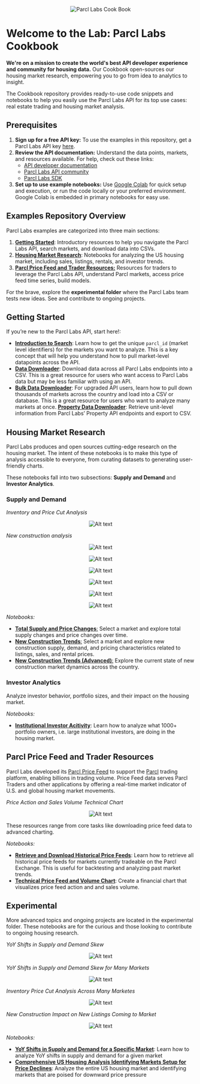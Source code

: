 <p align="center">
  <img src="images/cookbook_banner.png" alt="Parcl Labs Cook Book">
</p>

# Welcome to the Lab: Parcl Labs Cookbook

**We're on a mission to create the world's best API developer experience and community for housing data.** Our Cookbook open-sources our housing market research, empowering you to go from idea to analytics to insight.

The Cookbook repository provides ready-to-use code snippets and notebooks to help you easily use the Parcl Labs API for its top use cases: real estate trading and housing market analysis.

## Prerequisites

1. **Sign up for a free API key:** To use the examples in this repository, get a Parcl Labs API key [here](https://dashboard.parcllabs.com/signup).
2. **Review the API documentation:** Understand the data points, markets, and resources available. For help, check out these links:
    - [API developer documentation](https://docs.parcllabs.com/docs/introduction)
    - [Parcl Labs API community](https://docs.parcllabs.com/discuss)
    - [Parcl Labs SDK](https://github.com/ParclLabs/parcllabs-python)
3. **Set up to use example notebooks:** Use [Google Colab](https://colab.research.google.com/) for quick setup and execution, or run the code locally or your preferred environment. Google Colab is embedded in primary notebooks for easy use.

## Examples Repository Overview

Parcl Labs examples are categorized into three main sections:

1. [**Getting Started**](#getting-started): Introductory resources to help you navigate the Parcl Labs API, search markets, and download data into CSVs.
2. [**Housing Market Research**](#housing-market-research): Notebooks for analyzing the US housing market, including sales, listings, rentals, and investor trends.
3. [**Parcl Price Feed and Trader Resources:**](#parcl-price-feed-and-trader-resources) Resources for traders to leverage the Parcl Labs API, understand Parcl markets, access price feed time series, build models. 

For the brave, explore the **experimental folder** where the Parcl Labs team tests new ideas. See and contribute to ongoing projects.

## Getting Started

If you’re new to the Parcl Labs API, start here!: 

- [**Introduction to Search**](https://github.com/ParclLabs/parcllabs-cookbook/blob/main/examples/getting_started/search.ipynb): Learn how to get the unique `parcl_id` (market level identifiers) for the markets you want to analyze. This is a key concept that will help you understand how to pull market-level datapoints across the API.
- [**Data Downloader**](https://github.com/ParclLabs/parcllabs-cookbook/blob/main/examples/getting_started/download_data.ipynb): Download data across all Parcl Labs endpoints into a CSV. This is a great resource for users who want access to Parcl Labs data but may be less familiar with using an API.
- [**Bulk Data Downloader**](https://github.com/ParclLabs/parcllabs-cookbook/blob/main/examples/getting_started/bulk_data_download.ipynb): For upgraded API users, learn how to pull down thousands of markets across the country and load into a CSV or database. This is a great resource for users who want to analyze many markets at once.
[**Property Data Downloader**](https://github.com/ParclLabs/parcllabs-cookbook/blob/main/examples/getting_started/property_data_download.ipynb): Retrieve unit-level information from Parcl Labs’ Property API endpoints and export to CSV.

## Housing Market Research

Parcl Labs produces and open sources cutting-edge research on the housing market. The intent of these notebooks is to make this type of analysis accessible to everyone, from curating datasets to generating user-friendly charts.

These notebooks fall into two subsections: **Supply and Demand** and **Investor Analytics**.

### Supply and Demand

_Inventory and Price Cut Analysis_

<p align="center">
  <img src="images/tampa_market_price_drops.png" alt="Alt text">
</p>

_New construction analysis_

<p align="center">
  <img src="images/new_construction_pricing_and_demand.png" alt="Alt text">
</p>

<p align="center">
  <img src="images/rate_of_sfh_growth.png" alt="Alt text">
</p>

<p align="center">
  <img src="images/share_of_new_listings_sfh.png" alt="Alt text">
</p>

<p align="center">
  <img src="images/share_of_demand_for_new_construction.png" alt="Alt text">
</p>

<p align="center">
  <img src="images/new_construction_sfh_prices.png" alt="Alt text">
</p>

<p align="center">
  <img src="images/atx_listings.png" alt="Alt text">
</p>

*Notebooks:*

- [**Total Supply and Price Changes**:](https://github.com/ParclLabs/parcllabs-cookbook/blob/main/examples/housing_market_research/supply_and_demand/supply_and_price_changes.ipynb) Select a market and explore total supply changes and price changes over time.
- [**New Construction Trends**:](https://github.com/ParclLabs/parcllabs-cookbook/blob/main/examples/housing_market_research/supply_and_demand/new_construction_trends.ipynb) Select a market and explore new construction supply, demand, and pricing characteristics related to listings, sales, and rental prices.
- [**New Construction Trends (Advanced)**:](https://github.com/ParclLabs/parcllabs-cookbook/blob/main/examples/housing_market_research/supply_and_demand/new_construction_advanced_analytics.ipynb) Explore the current state of new construction market dynamics across the country.

### Investor Analytics

Analyze investor behavior, portfolio sizes, and their impact on the housing market.

*Notebooks:*

- [**Institutional Investor Acitivity**](https://github.com/ParclLabs/parcllabs-cookbook/blob/main/examples/housing_market_research/investor_analytics/institutional_activity.ipynb): Learn how to analyze what 1000+ portfolio owners, i.e. large institutional investors, are doing in the housing market.

## Parcl Price Feed and Trader Resources

Parcl Labs developed its [Parcl Price Feed](https://www.parcllabs.com/articles/parcl-labs-price-feed-whitepaper) to support the [Parcl](https://app.parcl.co) trading platform, enabling billions in trading volume. Price Feed data serves Parcl Traders and other applications by offering a real-time market indicator of U.S. and global housing market movements.

_Price Action and Sales Volume Technical Chart_

<p align="center">
  <img src="images/technical_pf_usa_vs_demand_chart.png" alt="Alt text">
</p>

These resources range from core tasks like downloading price feed data to advanced charting.

*Notebooks:*

- [**Retrieve and Download Historical Price Feeds**](https://github.com/ParclLabs/parcllabs-cookbook/blob/main/examples/price_feed_trader_resources/download_sales_price_feed_data.ipynb): Learn how to retrieve all historical price feeds for markets currently tradeable on the Parcl Exchange. This is useful for backtesting and analyzing past market trends.
- [**Technical Price Feed and Volume Chart**](https://github.com/ParclLabs/parcllabs-cookbook/blob/main/examples/price_feed_trader_resources/trader_charts.ipynb): Create a financial chart that visualizes price feed action and and sales volume.

## Experimental
More advanced topics and ongoing projects are located in the experimental folder. These notebooks are for the curious and those looking to contribute to ongoing housing research.

_YoY Shifts in Supply and Demand Skew_

<p align="center">
  <img src="images/tampa_yoy_supply_demand.png" alt="Alt text">
</p>

_YoY Shifts in Supply and Demand Skew for Many Markets_

<p align="center">
  <img src="images/YoY Bar Supply Demand.png" alt="Alt text">
</p>

_Inventory Price Cut Analysis Across Many Marketes_

<p align="center">
  <img src="images/price_drops.png" alt="Alt text">
</p>

_New Construction Impact on New Listings Coming to Market_

<p align="center">
  <img src="images/new_construction_supply.png" alt="Alt text">
</p>


*Notebooks:*

- [**YoY Shifts in Supply and Demand for a Specific Market**](https://github.com/ParclLabs/parcllabs-cookbook/blob/main/examples/experimental/supply_and_demand/yoy_supply_changes.ipynb): Learn how to analyze YoY shifts in supply and demand for a given market
- [**Comprehensive US Housing Analysis Identifying Markets Setup for Price Declines**](https://github.com/ParclLabs/parcllabs-cookbook/blob/main/examples/experimental/supply_and_demand/markets_that_could_disrupt.ipynb): Analyze the entire US housing market and identifying markets that are poised for downward price pressure